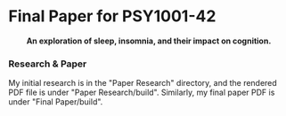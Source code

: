 # Final Paper for PSY1001-42

**<p align=center>An exploration of sleep, insomnia, and their impact on cognition.</p>**

### Research & Paper

My initial research is in the "Paper Research" directory, and the rendered PDF file is under "Paper Research/build". Similarly, my final paper PDF is under "Final Paper/build".
